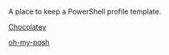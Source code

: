 A place to keep a PowerShell profile template.

[Chocolatey](https://chocolatey.org/install)

[oh-my-posh](https://ohmyposh.dev/docs/installation/windows)
